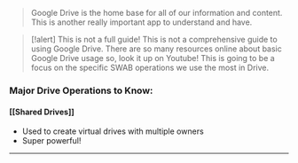 > Google Drive is the home base for all of our information and content. This is another really important app to understand and have.

>[!alert] This is not a full guide!
>This is not a comprehensive guide to using Google Drive. There are so many resources online about basic Google Drive usage so, look it up on Youtube! This is going to be a focus on the specific SWAB operations we use the most in Drive.

### Major Drive Operations to Know:
#### [[Shared Drives]]
- Used to create virtual drives with multiple owners
- Super powerful!
---
####